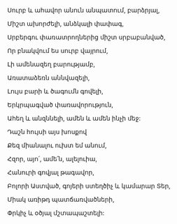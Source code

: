 Սուրբ և ահավոր անուն անպատում, բարձրյալ,


Միշտ ախորժելի, անձկալի փափագ,


Սրբերգու փառատրողներից միշտ սրբաբանված,


Որ բնակվում ես սուրբ վայրում,


Լի ամենազեղ բարությամբ,


Առատաձեռն աննվազելի,


Լույս բարի և ծագումն գովելի,


Երկրպագված փառավորություն,


Ահեղ և անզննելի, ամեն և ամեն ինչի մեջ:


Դաշն հույսի այս խոսքով


Քեզ միանալու ուխտ եմ անում,


Հզոր, այո՛, ամե՛ն, ալելուիա,


Հանուրի գովյալ թագավոր,


Բոլորի Աստված, գոյերի ստեղծիչ և կամարար Տեր,


Միակ առիթդ պատճառվածների,


Փրկիչ և օծյալ մշտապաշտելի: